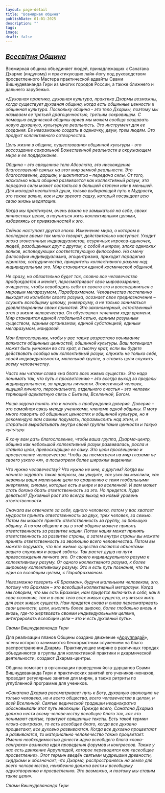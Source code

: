 ```yaml
---
layout: page-detail
title: "Всемирная община"
publishDate: 01-01-2025
description: ""
tags:
image:
draft: false
---
```


## _[Всесвітня Община](/ukr/vsesvitnya-obshchina/)_

  
 Всемирная община объединяет людей, принадлежащих к Санатана Дхарме (индуизму) и практикующих лайя-йогу под руководством просветленного Мастера практической адвайты Свами Вишнудевананда Гири из многих городов России, а также ближнего и дальнего зарубежья.

  
_«Духовная практика, духовная культура, практика Дхармы возможны, когда существует духовная община, когда есть общинные ценности и общинная культура. Поскольку община - это тело Дхармы, поэтому мы называем ее третьей драгоценностью, третьим сокровищем. С помощью ведической общины ариев мы можем сообща создавать новую духовную, культурную реальность. Это инструмент для ее создания. Ее невозможно создать в одиночку, двум, трем людям. Это продукт коллективного сотворчества._ 

 _Цель жизни в общине, существования общинной культуры - это воссоздание сакральной Божественной реальности в окружающем мире и ее поддержание._ 

 _Община – это священное тело Абсолюта, это нисхождение благословений святых на этот мир земной реальности. Это благословение, даршан, и шактипатха – передача силы. От того, насколько наша община развивается как коллективный разум, эта передача силы может состояться в большей степени или в меньшей. Для молодой неопытной души, только выбирающей путь к Мудрости, это также важно, как и для зрелого садху, который посвящает всю свою жизнь медитации._ 

 _Когда мы практикуем, очень важно не замыкаться на себе, своих личностных целях, а научиться жить коллективными целями, избавляясь от привязанностей к эго._ 

 _Сейчас наступает другая эпоха. Изменение мира, о котором в последнее время так много говорят, действительно наступает. Уходит эпоха эгоистичных индивидуалистов, асуричных игроков-одиночек, людей, разобщенных друг с другом, с собой и миром, эпоха одиноких волков, исповедующих соответствующую философию. На смену философии индивидуализма, эгоцентризма, приходит парадигма единства, сотрудничества, приоритеты коллективного разума над индивидуальным эго. Мир становится единой космической общиной._ 

 _Не сразу, но обязательно будет так, словно все человечество пробуждается и меняет, пересматривает свое мировоззрение, очищается, чтобы освободить себя от своего эго и воссоединиться с мировым мегаразумом, Парабрахманом. Человечество постепенно выходит из колыбели своего разума, осознает свое предназначение – служить всеобщему целому, универсуму, а не только заниматься удовлетворением своих прихотей. Это закономерный, естественный этап в жизни человечества. Он обусловлен течением хода времени. Мир становится единой глобальной сетью, единым разумным существом, единым организмом, единой субстанцией, единым мегаразумом, мандалой._ 

 _Мои благословения, чтобы у вас также возрастало понимание важности общинных ценностей, общинной культуры. Ваш потенциал может быть умножен во сто крат, в тысячу крат, если вы будете действовать сообща как коллективный разум, служить не только себе, своей индивидуальности, маленькой группе, а ставить цели служить всему человечеству._ 

 _Часто мы читаем слова «на благо всех живых существ». Это надо понимать так, что путь к просветлению – это всегда выход за пределы индивидуальности, за пределы личности. Эгоистичный человек, ищущий личного, персонального, отдельного счастья – это человек теряющий адекватную связь с Бытием, Вселенной, Богом._ 

 _Наша задача понять это и начать с пробуждения доверия. Доверие – это самайная связь между учениками, членами одной общины. Я могу много говорить об общинных ценностях и общинной культуре, но я рекомендую вам самим подумать, поразмыслить над этим, и стараться вырабатывать внутри своей группы такие ценности и такую культуру._ 

 _Я хочу вам дать благословение, чтобы ваша группа, Дхарма-центр, община как небольшой коллективный разум развивалась, росла и ставила цели, превосходящие ее саму. Это цели просвещение и просветление человечества. Чтобы вы посмотрели на мир глазами не своего узкого «я», а посмотрели более широким видением._ 

 _Что нужно человечеству? Что нужно не мне, а другим? Когда вы начнете задавать такие вопросы, вы увидите, как узко вы мыслили, как неважны ваши маленькие цели по сравнению с теми глобальными энергиями, силами, которые есть в мире и во вселенной. И вам может стать боязно брать ответственность за это. Но придется. Куда деваться? Духовный рост это всегда выход на новый уровень ответственности._ 

 _Сначала вы отвечаете за себя, одного человека, потом у вас хватает мудрости принять ответственность за двух, трех человек, за семью. Потом вы можете принять ответственность за группу, за большую общину. А потом община и вы в этой общине можете принять ответственность за развитие нации. Потом нация может принять ответственность за развитие страны, а затем внутри страны вы можете принять ответственность за эволюцию всего человечества. Потом вы можете подумать, что все живые существа являются объектами вашего служения и вашей заботы. Так растет душа на пути превосхождения личного эго. От своего индивидуального разума к коллективному разуму. От одного коллективного разума, к более широкому коллективному разуму. Это и есть путь познания, что ты един со всеобщим целым, с Парабрахманом._ 

 _Невозможно говорить «Я Брахман», будучи маленьким человеком, эго, потому что Брахман – это всеобщий коллективный мегаразум. Когда мы говорим, что мы есть Брахман, нам придется включить в себя, как в свое сознание, так и в свое тело всех живых существ, и учиться жить для всех живых существ. Нам придется снова и снова пересматривать свои ценности, цели, мыслить более широко, более глобально вновь и вновь, где-то жертвовать своими индивидуальными целями, интегрировать всеобщие цели – это и есть духовный путь»._ 

 _Свами Вишнудевананда Гири_ 

  
 Для реализации планов Общины создано движение «[Арруппадай](/vsemirnaya-obshchina/vseobschee-prosvetlenie/)», члены которого занимаются бескорыстным служением на благо распространения Дхармы. Практикующие миряне в различных городах объединяются в группы для коллективной практики и дхармической деятельности, создают Дхарма-центры.

 Община помогает в организации проведения йога-даршанов Свами Вишнудевананда Гири и практических занятий его учеников-монахов, проводит регулярные занятия для мирян, а также ритриты по углубленной программе для учеников.

  
_«Санатана Дхарма рассматривает путь к Богу, духовную эволюцию не только человека, но и всего общества, всего человечества в целом, и всей Вселенной. Святые ведической традиции неоднократно обосновывали этот путь эволюции. Прежде всего, Санатана Дхарма должна нести всему человечеству всеобщее благо так, как это понимают святые, трактуют священные тексты. Есть такой термин «лока-санграха», то есть всеобщее благо, когда все духовно процветают, все духовно развиваются. Когда все духовно процветают и развиваются, то материально человечество также процветает. Именно необходимостью донести идею всеобщего блага «лока-санграха» возникла идея проведения форумов и конгрессов. Также у нас есть движение Арруппадай, которое переводится как «всеобщее просветление». Этот термин введён святыми мудрецами древности, сиддхами и обозначает, что Дхарма, распространяясь на земле для всего человечества, неизбежно должна вести к всеобщему одухотворению и просветлению. Это возможно, и поэтому мы ставим такие цели»._ 

 _Свами Вишнудевананда Гири_ 
  
  
